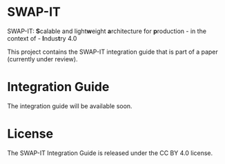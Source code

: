 # SWAP-IT

SWAP-IT: **S**calable and light**w**eight **a**rchitecture for **p**roduction - in the context of - **I**ndus**t**ry 4.0

This project contains the SWAP-IT integration guide that is part of a paper (currently under review).

# Integration Guide

The integration guide will be available soon.

# License

The SWAP-IT Integration Guide is released under the CC BY 4.0 license.
